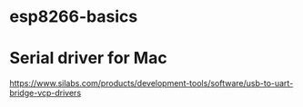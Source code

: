 # esp8266-basics

# Serial driver for Mac
https://www.silabs.com/products/development-tools/software/usb-to-uart-bridge-vcp-drivers
